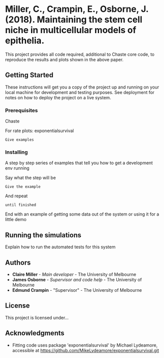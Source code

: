 # Miller, C., Crampin, E., Osborne, J. (2018). Maintaining the stem cell niche in multicellular models of epithelia.

This project provides all code required, additional to Chaste core code, to reproduce the results and plots shown in the above paper. 

## Getting Started

These instructions will get you a copy of the project up and running on your local machine for development and testing purposes. See deployment for notes on how to deploy the project on a live system.

### Prerequisites

Chaste

For rate plots: exponentialsurvival

```
Give examples
```

### Installing

A step by step series of examples that tell you how to get a development env running

Say what the step will be

```
Give the example
```

And repeat

```
until finished
```

End with an example of getting some data out of the system or using it for a little demo

## Running the simulations

Explain how to run the automated tests for this system

## Authors

* **Claire Miller** - *Main developer* - The University of Melbourne
* **James Osborne** - *Supervisor and code help* - The University of Melbourne
* **Edmund Crampin** - "Supervisor" - The University of Melbourne

## License

This project is licensed under...

## Acknowledgments

* Fitting code uses package 'exponentialsurvival' by Michael Lydeamore, accessible at https://github.com/MikeLydeamore/exponentialsurvival.git

